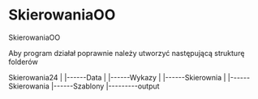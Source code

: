 # SkierowaniaOO

SkierowaniaOO

Aby program działał poprawnie należy utworzyć następującą strukturę folderów

Skierowania24
|
|------Data
| |------Wykazy
| |------Skierownia
|
|------Skierowania
|------Szablony
|---------output
